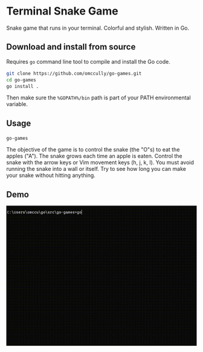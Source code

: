 # Terminal Snake Game

Snake game that runs in your terminal. Colorful and stylish. Written in Go.

## Download and install from source

Requires `go` command line tool to compile and install the Go code.

```bash
git clone https://github.com/omccully/go-games.git
cd go-games
go install .
```

Then make sure the `%GOPATH%/bin` path is part of your PATH environmental variable.

## Usage

`go-games`

The objective of the game is to control the snake (the "O"s) to eat the apples ("A"). The snake grows each time an apple is eaten. Control the snake with the arrow keys or Vim movement keys (h, j, k, l). You must avoid running the snake into a wall or itself. Try to see how long you can make your snake without hitting anything.

## Demo

![Snake Game Demo](/snake-demo.gif)
